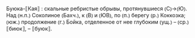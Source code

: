 ---
---

Буюка-⟦Кая⟧
: скальные ребристые обрывы, протянувшиеся ⦅С⦆→⦅Ю⦆. Над ⦅н.п.⦆ Соколиное ⦅Бахч.⦆, к ⦅В⦆ и ⦅ЮВ⦆, по ⦅п.⦆ берегу ⦅р.⦆ Коккозка; ⦅юж.⦆ продолжение ⦅г.⦆ Бойка, отделенное от нее глубоким ⦅ущ.⦆ – ⦅ср.⦆ ⟦биюк⟧, – ⟦буюк⟧. 
